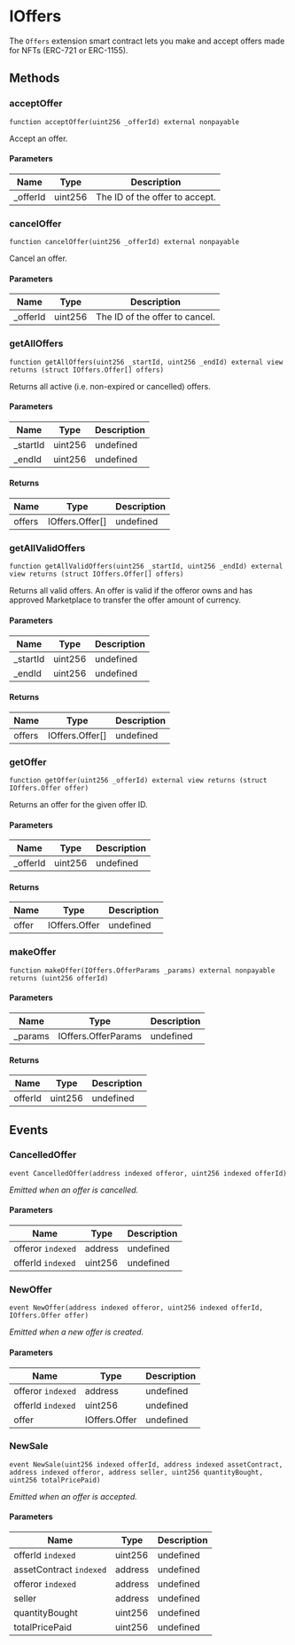 # IOffers





The `Offers` extension smart contract lets you make and accept offers made for NFTs (ERC-721 or ERC-1155).



## Methods

### acceptOffer

```solidity
function acceptOffer(uint256 _offerId) external nonpayable
```

Accept an offer.



#### Parameters

| Name | Type | Description |
|---|---|---|
| _offerId | uint256 | The ID of the offer to accept. |

### cancelOffer

```solidity
function cancelOffer(uint256 _offerId) external nonpayable
```

Cancel an offer.



#### Parameters

| Name | Type | Description |
|---|---|---|
| _offerId | uint256 | The ID of the offer to cancel. |

### getAllOffers

```solidity
function getAllOffers(uint256 _startId, uint256 _endId) external view returns (struct IOffers.Offer[] offers)
```

Returns all active (i.e. non-expired or cancelled) offers.



#### Parameters

| Name | Type | Description |
|---|---|---|
| _startId | uint256 | undefined |
| _endId | uint256 | undefined |

#### Returns

| Name | Type | Description |
|---|---|---|
| offers | IOffers.Offer[] | undefined |

### getAllValidOffers

```solidity
function getAllValidOffers(uint256 _startId, uint256 _endId) external view returns (struct IOffers.Offer[] offers)
```

Returns all valid offers. An offer is valid if the offeror owns and has approved Marketplace to transfer the offer amount of currency.



#### Parameters

| Name | Type | Description |
|---|---|---|
| _startId | uint256 | undefined |
| _endId | uint256 | undefined |

#### Returns

| Name | Type | Description |
|---|---|---|
| offers | IOffers.Offer[] | undefined |

### getOffer

```solidity
function getOffer(uint256 _offerId) external view returns (struct IOffers.Offer offer)
```

Returns an offer for the given offer ID.



#### Parameters

| Name | Type | Description |
|---|---|---|
| _offerId | uint256 | undefined |

#### Returns

| Name | Type | Description |
|---|---|---|
| offer | IOffers.Offer | undefined |

### makeOffer

```solidity
function makeOffer(IOffers.OfferParams _params) external nonpayable returns (uint256 offerId)
```





#### Parameters

| Name | Type | Description |
|---|---|---|
| _params | IOffers.OfferParams | undefined |

#### Returns

| Name | Type | Description |
|---|---|---|
| offerId | uint256 | undefined |



## Events

### CancelledOffer

```solidity
event CancelledOffer(address indexed offeror, uint256 indexed offerId)
```



*Emitted when an offer is cancelled.*

#### Parameters

| Name | Type | Description |
|---|---|---|
| offeror `indexed` | address | undefined |
| offerId `indexed` | uint256 | undefined |

### NewOffer

```solidity
event NewOffer(address indexed offeror, uint256 indexed offerId, IOffers.Offer offer)
```



*Emitted when a new offer is created.*

#### Parameters

| Name | Type | Description |
|---|---|---|
| offeror `indexed` | address | undefined |
| offerId `indexed` | uint256 | undefined |
| offer  | IOffers.Offer | undefined |

### NewSale

```solidity
event NewSale(uint256 indexed offerId, address indexed assetContract, address indexed offeror, address seller, uint256 quantityBought, uint256 totalPricePaid)
```



*Emitted when an offer is accepted.*

#### Parameters

| Name | Type | Description |
|---|---|---|
| offerId `indexed` | uint256 | undefined |
| assetContract `indexed` | address | undefined |
| offeror `indexed` | address | undefined |
| seller  | address | undefined |
| quantityBought  | uint256 | undefined |
| totalPricePaid  | uint256 | undefined |



